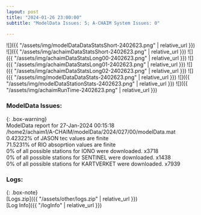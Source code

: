 ```yaml
---
layout: post
title: "2024-01-26 23:00:00"
subtitle: "ModelData Issues: 5; A-CHAIM System Issues: 0"

---
```


![]({{ "/assets/img/modelDataDataStatsShort-2402623.png" | relative_url }})
![]({{ "/assets/img/achaimDataStatsShort-2402623.png" | relative_url }})
![]({{ "/assets/img/achaimDataStatsLong00-2402623.png" | relative_url }})
![]({{ "/assets/img/achaimDataStatsLong01-2402623.png" | relative_url }})
![]({{ "/assets/img/achaimDataStatsLong02-2402623.png" | relative_url }})
![]({{ "/assets/img/modelDataDataStats-2402623.png" | relative_url }})
![]({{ "/assets/img/modelDataStationStats-2402623.png" | relative_url }})
![]({{ "/assets/img/achaimRunTime-2402623.png" | relative_url }})


### ModelData Issues:  
  
{: .box-warning}  
 ModelData report for 27-Jan-2024 00:15:18   
 /home2/achaim1/A-CHAIM/modelData/2024/027/00/modelData.mat   
 0.42322% of JASON tec values are finite   
 71.5231% of RIO absoprtion values are finite   
 0% of all possible stations for IONO were downloaded. x3718   
 0% of all possible stations for SENTINEL were downloaded. x1438   
 0% of all possible stations for KARTVERKET were downloaded. x7939   
  


### Logs:  
  
{: .box-note}  
[Logs.zip]({{ "/assets/other/logs.zip" | relative_url }})  
[Log Info]({{ "/logInfo" | relative_url }})  
